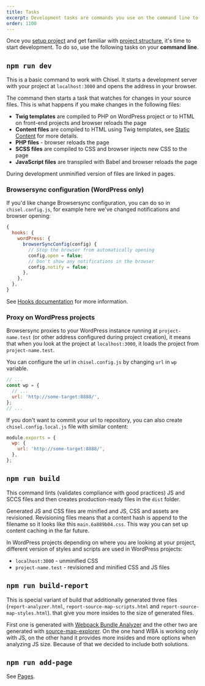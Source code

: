 ```yaml
---
title: Tasks
excerpt: Development tasks are commands you use on the command line to start development.
order: 1100
---
```


Once you [setup project](/docs/setup) and get familiar with [project structure](/docs/structure), it's time to start development. To do so, use the following tasks on your **command line**.

## `npm run dev`

This is a basic command to work with Chisel. It starts a development server with your project at `localhost:3000` and opens the address in your browser.

The command then starts a task that watches for changes in your source files. This is what happens if you make changes in the following files:

- **Twig templates** are compiled to PHP on WordPress project or to HTML on front-end projects and browser reloads the page
- **Content files** are compiled to HTML using Twig templates, see [Static Content](/docs/development/static-content) for more details.
- **PHP files** - browser reloads the page
- **SCSS files** are compiled to CSS and browser injects new CSS to the page
- **JavaScript files** are transpiled with Babel and browser reloads the page

During development unminified version of files are linked in pages.

### Browsersync configuration (WordPress only)

If you'd like change Browsersync configuration, you can do so in `chisel.config.js`, for example here we've changed notifications and browser opening:

```js
{
  hooks: {
    wordPress: {
      browserSyncConfig(config) {
        // Stop the browser from automatically opening
        config.open = false;
        // Don't show any notifications in the browser
        config.notify = false;
      },
    },
  },
}
```

See [Hooks documentation](/docs/development/configuration/hooks) for more information.

### Proxy on WordPress projects

Browsersync proxies to your WordPress instance running at `project-name.test` (or other address configured during project creation), it means that when you look at the project at `localhost:3000`, it loads the project from `project-name.test`.

You can configure the url in `chisel.config.js` by changing `url` in `wp` variable.

```js
// ...
const wp = {
  // ...
  url: 'http://some-target:8888/',
};
// ...
```

If you don't want to commit your url to repository, you can also create `chisel.config.local.js` file with similar content:

```js
module.exports = {
  wp: {
    url: 'http://some-target:8888/',
  },
};
```

## `npm run build`

This command lints (validates compliance with good practices) JS and SCCS files and then creates production-ready files in the `dist` folder.

Generated JS and CSS files are minified and JS, CSS and assets are revisioned. Revisioning files means that a content hash is append to the filename so it looks like this `main.6a889b04.css`. This way you can set up content caching in the far future.

In WordPress projects depending on where you are looking at your project, different version of styles and scripts are used in WordPress projects:

- `localhost:3000` - unminified CSS
- `project-name.test` - revisioned and minified CSS and JS files

## `npm run build-report`

This is special variant of build that additionally generated three files (`report-analyzer.html`, `report-source-map-scripts.html` and `report-source-map-styles.html`). that give you more insides to the size of generated files.

First one is generated with [Webpack Bundle Analyzer](https://github.com/webpack-contrib/webpack-bundle-analyzer) and the other two are generated with [source-map-explorer](https://github.com/danvk/source-map-explorer). On the one hand WBA is working only with JS, on the other hand it provides more insides and more options when analyzing JS size. Because of that we decided to include both solutions.

## `npm run add-page`

See [Pages](./pages).
